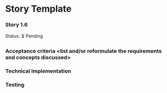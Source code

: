 
# Story Template

### Story 1.6 <story name> 
Status: ⏳ Pending 

### Acceptance criteria <list and/or reformulate the requirements and concepts discussed> 
### Technical Implementation <proposed technical implementation according to our discussion above> 
### Testing <describe the necessary tests for the implementation>
